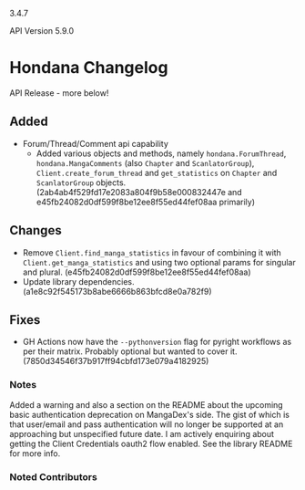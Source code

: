 3.4.7

API Version 5.9.0

# Hondana Changelog
API Release - more below!

## Added
- Forum/Thread/Comment api capability
    - Added various objects and methods, namely `hondana.ForumThread`, `hondana.MangaComments` (also `Chapter` and `ScanlatorGroup`), `Client.create_forum_thread` and `get_statistics` on `Chapter` and `ScanlatorGroup` objects. (2ab4ab4f529fd17e2083a804f9b58e000832447e and e45fb24082d0df599f8be12ee8f55ed44fef08aa primarily)

## Changes
- Remove `Client.find_manga_statistics` in favour of combining it with `Client.get_manga_statistics` and using two optional params for singular and plural. (e45fb24082d0df599f8be12ee8f55ed44fef08aa)
- Update library dependencies. (a1e8c92f545173b8abe6666b863bfcd8e0a782f9)

## Fixes
- GH Actions now have the `--pythonversion` flag for pyright workflows as per their matrix. Probably optional but wanted to cover it. (7850d34546f37b917ff94cbfd173e079a4182925)

### Notes
Added a warning and also a section on the README about the upcoming basic authentication deprecation on MangaDex's side.
The gist of which is that user/email and pass authentication will no longer be supported at an approaching but unspecified future date.
I am actively enquiring about getting the Client Credentials oauth2 flow enabled. See the library README for more info.

### Noted Contributors
